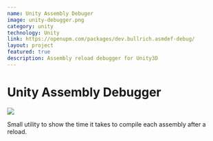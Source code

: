 ```yaml
---
name: Unity Assembly Debuger
image: unity-debugger.png
category: unity
technology: Unity
link: https://openupm.com/packages/dev.bullrich.asmdef-debug/
layout: project
featured: true
description: Assembly reload debugger for Unity3D
---
```

# Unity Assembly Debugger

<img src="../../img/portfolio/unity-debugger.png"/>

Small utility to show the time it takes to compile each assembly after a reload.
